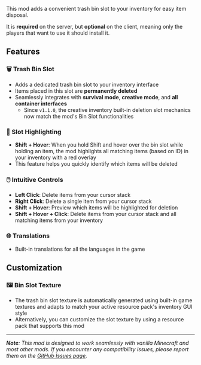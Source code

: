 This mod adds a convenient trash bin slot to your inventory for easy item disposal.

It is **required** on the server, but **optional** on the client, meaning only the players that want to use it should install it.

## Features

### 🗑️ Trash Bin Slot
- Adds a dedicated trash bin slot to your inventory interface
- Items placed in this slot are **permanently deleted**
- Seamlessly integrates with **survival mode**, **creative mode**, and **all container interfaces**
  - Since `v1.1.0`, the creative inventory built-in deletion slot mechanics now match the mod's Bin Slot functionalities

### 🎯 Slot Highlighting
- **Shift + Hover**: When you hold Shift and hover over the bin slot while holding an item, the mod highlights all matching items (based on ID) in your inventory with a red overlay
- This feature helps you quickly identify which items will be deleted

### 🖱️ Intuitive Controls
- **Left Click**: Delete items from your cursor stack
- **Right Click**: Delete a single item from your cursor stack
- **Shift + Hover**: Preview which items will be highlighted for deletion
- **Shift + Hover + Click**: Delete items from your cursor stack and all matching items from your inventory

### 🌐 Translations
- Built-in translations for all the languages in the game

## Customization

### 🖼️ **Bin Slot Texture**
- The trash bin slot texture is automatically generated using built-in game textures and adapts to match your active resource pack's inventory GUI style
- Alternatively, you can customize the slot texture by using a resource pack that supports this mod


---


_**Note**: This mod is designed to work seamlessly with vanilla Minecraft and most other mods. If you encounter any compatibility issues, please report them on the [GitHub Issues page](https://github.com/5antos/bin-slot/issues)._

